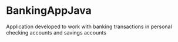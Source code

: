 # BankingAppJava
Application developed to work with banking transactions in personal checking accounts and savings accounts
